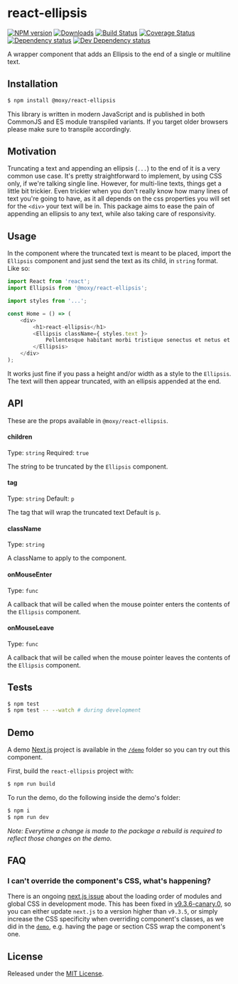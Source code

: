 # react-ellipsis

[![NPM version][npm-image]][npm-url] [![Downloads][downloads-image]][npm-url] [![Build Status][build-status-image]][build-status-url] [![Coverage Status][codecov-image]][codecov-url] [![Dependency status][david-dm-image]][david-dm-url] [![Dev Dependency status][david-dm-dev-image]][david-dm-dev-url]

[npm-url]:https://npmjs.org/package/@moxy/react-ellipsis
[downloads-image]:https://img.shields.io/npm/dm/@moxy/react-ellipsis.svg
[npm-image]:https://img.shields.io/npm/v/@moxy/react-ellipsis.svg
[build-status-url]:https://github.com/moxystudio/react-ellipsis/actions
[build-status-image]:https://img.shields.io/github/workflow/status/moxystudio/react-ellipsis/Node%20CI/master
[codecov-url]:https://codecov.io/gh/moxystudio/react-ellipsis
[codecov-image]:https://img.shields.io/codecov/c/github/moxystudio/react-ellipsis/master.svg
[david-dm-url]:https://david-dm.org/moxystudio/react-ellipsis
[david-dm-image]:https://img.shields.io/david/moxystudio/react-ellipsis.svg
[david-dm-dev-url]:https://david-dm.org/moxystudio/react-ellipsis?type=dev
[david-dm-dev-image]:https://img.shields.io/david/dev/moxystudio/react-ellipsis.svg

A wrapper component that adds an Ellipsis to the end of a single or multiline text.

## Installation

```sh
$ npm install @moxy/react-ellipsis
```

This library is written in modern JavaScript and is published in both CommonJS and ES module transpiled variants. If you target older browsers please make sure to transpile accordingly.

## Motivation

Truncating a text and appending an ellipsis (`...`) to the end of it is a very common use case. It's pretty straightforward to implement, by using CSS only, if we're talking single line. However, for multi-line texts, things get a little bit trickier. Even trickier when you don't really know how many lines of text you're going to have, as it all depends on the css properties you will set for the `<div>` your text will be in. This package aims to ease the pain of appending an ellipsis to any text, while also taking care of responsivity.

## Usage

In the component where the truncated text is meant to be placed, import the `Ellipsis` component and just send the text as its child, in `string` format. Like so:

```js
import React from 'react';
import Ellipsis from '@moxy/react-ellipsis';

import styles from '...';

const Home = () => (
    <div>
        <h1>react-ellipsis</h1>
        <Ellipsis className={ styles.text }>
            Pellentesque habitant morbi tristique senectus et netus et malesuada fames ac turpis egestas. Vestibulum tortor quam, feugiat vitae, ultricies eget, tempor sit amet, ante. Donec eu libero sit amet quam egestas semper. Aenean ultricies mi vitae est. Mauris placerat eleifend leo. Pellentesque habitant morbi tristique senectus et netus et malesuada fames ac turpis egestas. Vestibulum tortor quam, feugiat vitae, ultricies eget, tempor sit amet, ante. Donec eu libero sit amet quam egestas semper. Aenean ultricies mi vitae est. Mauris placerat eleifend leo. Pellentesque habitant morbi tristique senectus et netus et malesuada fames ac turpis egestas. Vestibulum tortor quam, feugiat vitae, ultricies eget, tempor sit amet, ante. Donec eu libero sit amet quam egestas semper. Aenean ultricies mi vitae est. Mauris placerat eleifend leo.
        </Ellipsis>
    </div>
);
```

It works just fine if you pass a height and/or width as a style to the `Ellipsis`. The text will then appear truncated, with an ellipsis appended at the end.


## API

These are the props available in `@moxy/react-ellipsis`.

#### children

Type: `string`
Required: `true`

The string to be truncated by the `Ellipsis` component.

#### tag

Type: `string`
Default: `p`

The tag that will wrap the truncated text Default is `p`.

#### className

Type: `string`

A className to apply to the component.

#### onMouseEnter

Type: `func`

A callback that will be called when the mouse pointer enters the contents of the `Ellipsis` component.

#### onMouseLeave

Type: `func`

A callback that will be called when the mouse pointer leaves the contents of the `Ellipsis` component.

## Tests

```sh
$ npm test
$ npm test -- --watch # during development
```

## Demo

A demo [Next.js](https://nextjs.org/) project is available in the [`/demo`](./demo) folder so you can try out this component.

First, build the `react-ellipsis` project with:

```sh
$ npm run build
```

To run the demo, do the following inside the demo's folder:

```sh
$ npm i
$ npm run dev
```

*Note: Everytime a change is made to the package a rebuild is required to reflect those changes on the demo.*

## FAQ

### I can't override the component's CSS, what's happening?

There is an ongoing [next.js issue](https://github.com/zeit/next.js/issues/10148) about the loading order of modules and global CSS in development mode. This has been fixed in [v9.3.6-canary.0](https://github.com/zeit/next.js/releases/tag/v9.3.6-canary.0), so you can either update `next.js` to a version higher than `v9.3.5`, or simply increase the CSS specificity when overriding component's classes, as we did in the [`demo`](./demo/pages/index.module.css), e.g. having the page or section CSS wrap the component's one.

## License

Released under the [MIT License](https://www.opensource.org/licenses/mit-license.php).
